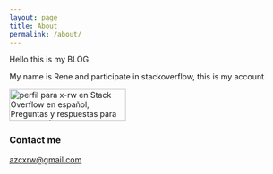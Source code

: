 ```yaml
---
layout: page
title: About
permalink: /about/
---
```


Hello this is my BLOG.

My name is Rene and participate in stackoverflow, this is my account

<a href="https://es.stackoverflow.com/users/27297/x-rw">
<img src="https://es.stackoverflow.com/users/flair/27297.png" width="208" height="58" alt="perfil para x-rw en Stack Overflow en espa&#241;ol, Preguntas y respuestas para programadores y profesionales de la inform&#225;tica" title="perfil para x-rw en Stack Overflow en espa&#241;ol, Preguntas y respuestas para programadores y profesionales de la inform&#225;tica">
</a>

### Contact me

[azcxrw@gmail.com](mailto:azcxrw@gmail.com)
